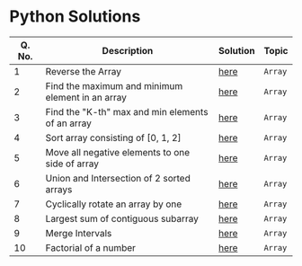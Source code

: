 # Python Solutions

Q. No. | Description | Solution | Topic
------ | ----------- | -------- | -----
1 | Reverse the Array | [here](https://github.com/Anacoder1/450-DSA-Questions/blob/main/python/Array/reverse_array.py) | `Array`
2 | Find the maximum and minimum element in an array | [here](https://github.com/Anacoder1/450-DSA-Questions/blob/main/python/Array/min_max_elements_array.py) | `Array`
3 | Find the "K-th" max and min elements of an array | [here](https://github.com/Anacoder1/450-DSA-Questions/blob/main/python/Array/kth_min_max_elements.py) | `Array`
4 | Sort array consisting of [0, 1, 2] | [here](https://github.com/Anacoder1/450-DSA-Questions/blob/main/python/Array/sort_array.py) | `Array`
5 | Move all negative elements to one side of array | [here](https://github.com/Anacoder1/450-DSA-Questions/blob/main/python/Array/move_negatives.py) | `Array`
6 | Union and Intersection of 2 sorted arrays | [here](https://github.com/Anacoder1/450-DSA-Questions/blob/main/python/Array/array_union_intersection.py) | `Array`
7 | Cyclically rotate an array by one | [here](https://github.com/Anacoder1/450-DSA-Questions/blob/main/python/Array/cyclic_rotate.py) | `Array`
8 | Largest sum of contiguous subarray | [here](https://github.com/Anacoder1/450-DSA-Questions/blob/main/python/Array/largest_subarray_sum.py) | `Array`
9 | Merge Intervals | [here](https://github.com/Anacoder1/450-DSA-Questions/blob/main/python/Array/merge_intervals.py) | `Array`
10 | Factorial of a number | [here](https://github.com/Anacoder1/450-DSA-Questions/blob/main/python/Array/factorial.py) | `Array`
